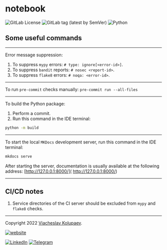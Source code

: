 notebook
=======

![GitLab License](https://img.shields.io/gitlab/license/vkolupaev/notebook?color=informational)
![GitLab tag (latest by SemVer)](https://img.shields.io/gitlab/v/tag/vkolupaev/notebook)
![Python](https://img.shields.io/static/v1?label=Python&message=3.10&color=informational&logo=python&logoColor=white)


## Some useful commands

---

Error message suppression:
1. To suppress `mypy` errors: `# type: ignore[<error-id>]`.
2. To suppress `bandit` reports: `# nosec <report-id>`.
3. To suppress `flake8` errors: `# noqa: <error-id>`.

---

To run `pre-commit` checks manually: `pre-commit run --all-files`

---

To build the Python package:
1. Perform a commit.
2. Run this command in the IDE terminal:
```bash
python -m build
```

---

To start the local `MKDocs` development server, run this command in the IDE terminal:
```bash
mkdocs serve
```
After starting the server, documentation is usually available at the following address: [http://127.0.0.1:8000/](
http://127.0.0.1:8000/)

---

## CI/CD notes
1. Service directories of the CI server should be excluded from `mypy` and `flake8` checks.

---

Copyright 2022 [Viacheslav Kolupaev](
https://vkolupaev.com/?utm_source=readme&utm_medium=link&utm_campaign=notebook
).

[![website](
https://img.shields.io/static/v1?label=website&message=vkolupaev.com&color=blueviolet&style=for-the-badge&
)](https://vkolupaev.com/?utm_source=readme&utm_medium=badge&utm_campaign=notebook)

[![LinkedIn](
https://img.shields.io/static/v1?label=LinkedIn&message=vkolupaev&color=informational&style=flat&logo=linkedin
)](https://www.linkedin.com/in/vkolupaev/)
[![Telegram](
https://img.shields.io/static/v1?label=Telegram&message=@vkolupaev&color=informational&style=flat&logo=telegram
)](https://t.me/vkolupaev/)
